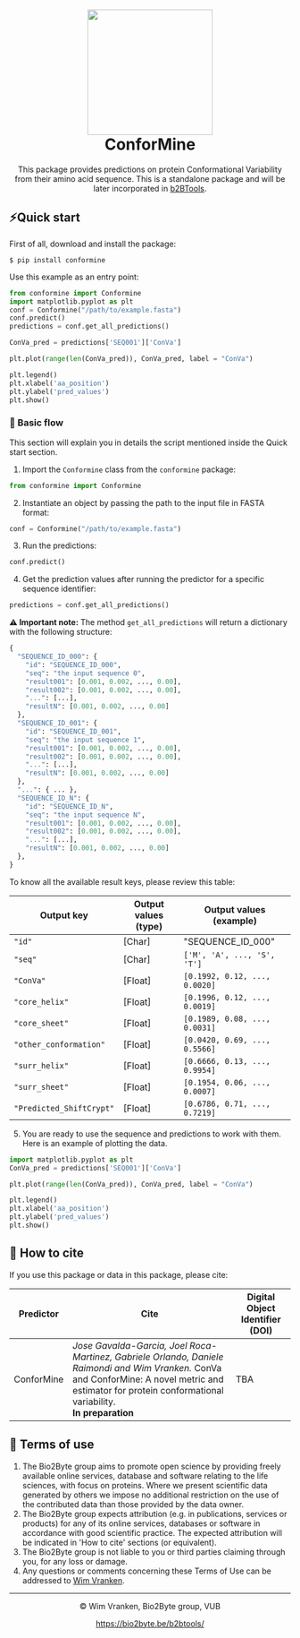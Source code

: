 <h1 align="center">
  <a href="bio2byte.be/b2btools" target="_blank" ref="noreferrer noopener">
  <img src="https://pbs.twimg.com/profile_images/1247824923546079232/B9b_Yg7n_400x400.jpg" width="224px"/>
  </a>
  <br/>
  ConforMine
</h1>
<p align="center">This package provides predictions on protein Conformational Variability from their amino acid 
sequence. This is a standalone package and will be later incorporated in <a href="https://pypi.org/project/b2bTools/" target="_top">b2BTools</a>.</p>


## ⚡️Quick start

First of all, download and install the package:

```console
$ pip install conformine
```

Use this example as an entry point:

```python
from conformine import Conformine
import matplotlib.pyplot as plt
conf = Conformine("/path/to/example.fasta")
conf.predict()
predictions = conf.get_all_predictions()

ConVa_pred = predictions['SEQ001']['ConVa']

plt.plot(range(len(ConVa_pred)), ConVa_pred, label = "ConVa")

plt.legend()
plt.xlabel('aa_position')
plt.ylabel('pred_values')
plt.show()
```



### 🧭 Basic flow
This section will explain you in details the script mentioned inside the Quick start section.

1) Import the `Conformine` class from the `conformine` package:

```python
from conformine import Conformine
```

2) Instantiate an object by passing the path to the input file in FASTA format:

```python
conf = Conformine("/path/to/example.fasta")
```

3) Run the predictions:

```python
conf.predict()
```

4) Get the prediction values after running the predictor for a specific sequence identifier:

```python
predictions = conf.get_all_predictions()
```

**⚠️ Important note:** The method `get_all_predictions` will return a dictionary with the following structure:

```python
{
  "SEQUENCE_ID_000": {
    "id": "SEQUENCE_ID_000",
    "seq": "the input sequence 0",
    "result001": [0.001, 0.002, ..., 0.00],
    "result002": [0.001, 0.002, ..., 0.00],
    "...": [...],
    "resultN": [0.001, 0.002, ..., 0.00]
  },
  "SEQUENCE_ID_001": {
    "id": "SEQUENCE_ID_001",
    "seq": "the input sequence 1",
    "result001": [0.001, 0.002, ..., 0.00],
    "result002": [0.001, 0.002, ..., 0.00],
    "...": [...],
    "resultN": [0.001, 0.002, ..., 0.00]
  },
  "...": { ... },
  "SEQUENCE_ID_N": {
    "id": "SEQUENCE_ID_N",
    "seq": "the input sequence N",
    "result001": [0.001, 0.002, ..., 0.00],
    "result002": [0.001, 0.002, ..., 0.00],
    "...": [...],
    "resultN": [0.001, 0.002, ..., 0.00]
  },
}
```

To know all the available result keys, please review this table:

| Output key               | Output values (type) | Output values (example)       |
|--------------------------|----------------------|-------------------------------|
| `"id"`                   | [Char]               | "SEQUENCE_ID_000"             |
| `"seq"`                  | [Char]               | `['M', 'A', ..., 'S', 'T']`   |
| `"ConVa"`                | [Float]              | `[0.1992, 0.12, ..., 0.0020]` |
| `"core_helix"`           | [Float]              | `[0.1996, 0.12, ..., 0.0019]` |
| `"core_sheet"`           | [Float]              | `[0.1989, 0.08, ..., 0.0031]` |
| `"other_conformation"`   | [Float]              | `[0.0420, 0.69, ..., 0.5566]` |
| `"surr_helix"`           | [Float]              | `[0.6666, 0.13, ..., 0.9954]` |
| `"surr_sheet"`           | [Float]              | `[0.1954, 0.06, ..., 0.0007]` |
| `"Predicted_ShiftCrypt"` | [Float]              | `[0.6786, 0.71, ..., 0.7219]` |

5) You are ready to use the sequence and predictions to work with them. Here is an example of plotting the data.

```python
import matplotlib.pyplot as plt
ConVa_pred = predictions['SEQ001']['ConVa']

plt.plot(range(len(ConVa_pred)), ConVa_pred, label = "ConVa")

plt.legend()
plt.xlabel('aa_position')
plt.ylabel('pred_values')
plt.show()
```
## 📖 How to cite
If you use this package or data in this package, please cite:

| Predictor  | Cite                                                                                                                                                                                                             | Digital Object Identifier (DOI) |
|------------|------------------------------------------------------------------------------------------------------------------------------------------------------------------------------------------------------------------|---------------------------------|
| ConforMine | _Jose Gavalda-Garcia, Joel Roca-Martinez, Gabriele Orlando, Daniele Raimondi and Wim Vranken._ ConVa and ConforMine: A novel metric and estimator for protein conformational variability.<br/>**In preparation** | TBA                             |

## 📝 Terms of use

1. The Bio2Byte group aims to promote open science by providing freely available online services, database and software relating to the life sciences, with focus on proteins. Where we present scientific data generated by others we impose no additional restriction on the use of the contributed data than those provided by the data owner.
1. The Bio2Byte group expects attribution (e.g. in publications, services or products) for any of its online services, databases or software in accordance with good scientific practice. The expected attribution will be indicated in 'How to cite' sections (or equivalent).
1. The Bio2Byte group is not liable to you or third parties claiming through you, for any loss or damage.
1. Any questions or comments concerning these Terms of Use can be addressed to [Wim Vranken](mailto:wim.vranken@vub.be).

<hr/>
<p align="center">© Wim Vranken, Bio2Byte group, VUB</p>
<p align="center"><a href="https://bio2byte.be/b2btools/" target="_blank" ref="noreferrer noopener">https://bio2byte.be/b2btools/</a></p>
